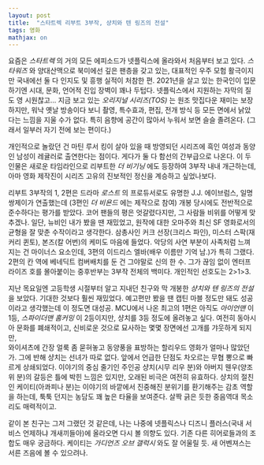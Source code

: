 ```yaml
---
layout: post
title:  "스타트렉 리부트 3부작, 샹치와 텐 링즈의 전설"
tags: 영화
mathjax: on
---
```

요즘은 _스타트렉_ 의 거의 모든 에피소드가 넷플릭스에 올라와서 처음부터 보고 있다.
_스타워즈_ 와 양대산맥으로 북미에선 깊은 팬층을 갖고 있는, 대표적인 우주 모험 활극이지만 국내에선 둘 다 인지도 및 흥행 실적이 처참한 편.
2021년을 살고 있는 한국인이 입문하기엔 시대, 문화, 언어적 진입 장벽이 꽤나 두텁다. 넷플릭스에서 지원하는 자막의 질도 영 시원찮고...
지금 보고 있는 _오리지널 시리즈(TOS)_ 는 원조 맛집다운 재미는 보장하지만, 워낙 옛날 방송이다 보니 촬영, 특수효과, 편집, 전개 방식 등 모든 면에서 낡았다는 느낌을 지울 수가 없다.
특히 음향에 공간이 많아서 누워서 보면 슬슬 졸려온다. (그래서 일부러 자기 전에 보는 편이다.)

개인적으로 놀랐던 건 마틴 루서 킹이 살아 있을 때 방영되던 시리즈에 흑인 여성과 동양인 남성이 레귤러로 출연한다는 점이다. 게다가 둘 다 함선의 간부급으로 나온다.
이 두 인물은 새로운 타임라인으로 리부트한 _더 비기닝_ 에도 등장하여 3부작 내내 개근하는데, 아마 영화 제작진이 시리즈 고유의 진보적인 정신을 계승하고 싶었나보다.

리부트 3부작의 1, 2편은 드라마 _로스트_ 의 프로듀서로도 유명한 J.J. 에이브럼스, 일명 쌍제이가 연출했는데 (3편인 _더 비욘드_ 에는 제작으로 참여)
개봉 당시에도 전반적으로 준수하다는 평가를 받았다. 코어 팬들의 평은 엇갈렸다지만, 그 사람들 비위를 어떻게 맞추겠나.
일단, 뉴비인 내가 봤을 땐 재밌었고, 원작에 대한 오마주와 최신 SF 영화로서의 균형을 잘 맞춘 수작이라고 생각한다.
삼총사인 커크 선장(크리스 파인), 미스터 스팍(재커리 퀸토), 본즈(칼 어번)의 케미도 마음에 들었다.
악당의 사연 부분이 사족처럼 느껴지는 건 마이너스 요소인데, 3편의 이드리스 엘바(배우 이름만 기억 남.)가 특히 그랬다.
2편의 칸 역에 베네딕트 컴버배치를 둔 건 그야말로 신의 한 수. 그가 끊임 없이 엔터프라이즈 호를 몰아붙이는 중후반부는 3부작 전체의 백미다. 
개인적인 선호도는 2>1>3.

지난 목요일엔 고등학생 시절부터 알고 지내던 친구와 막 개봉한 _샹치와 텐 링즈의 전설_ 을 보았다.
기대한 것보다 훨씬 재밌었다. 예고편만 봤을 땐 캡틴 마블 정도만 돼도 성공이라고 생각했는데 이 정도면 대성공.
MCU에서 나온 최고의 1편은 아직도 _아이언맨_ 이 1등, _스파이더맨 홈커밍_ 이 2등이지만, 샹치를 3등 정도에 올려놓고 싶다.
여전히 동아시아 문화를 폐쇄적이고, 신비로운 것으로 묘사하는 몇몇 장면에선 고개를 갸웃하게 되지만,   
와이셔츠에 간장 얼룩 좀 묻혀놓고 동양풍을 표방하는 할리우드 영화가 얼마나 많았던가. 그에 반해 샹치는 선녀가 따로 없다.
앞에서 언급한 단점도 차오르는 무협 뽕으로 빠르게 상쇄되었다. 이야기의 중심 줄기인 
주인공 샹치(시무 리우 분)와 아버지 웬우(양조위 분)의 갈등은 틀에 박힌 느낌은 있지만, 오래된 비극은 여전히 유효하다.
샹치의 절친인 케이티(아콰피나 분)는 이야기의 바깥에서 진중해진 분위기를 환기해주는 감초 역할을 하는데, 툭툭 던지는 농담도 꽤 높은 타율을 보여준다. 살짝 긁은 듯한 중음역대 목소리도 매력적이고.

같이 본 친구는 그저 그랬던 것 같은데, 나는 나중에 넷플릭스나 디즈니 플러스(국내 서비스 언제하냐 개새끼들아)에 올라오면 다시 볼 의향도 있다.
기존 다른 히어로들과의 조합도 매우 궁금하다. 케이티는 _가디언즈 오브 갤럭시_ 와도 잘 어울릴 듯. 새 어벤져스는 서른 즈음에 볼 수 있으려나.
